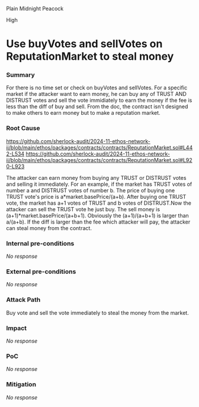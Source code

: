 Plain Midnight Peacock

High

# Use buyVotes and sellVotes on ReputationMarket to steal money

### Summary

For there is no time set or check on buyVotes and sellVotes. For a specific market if the attacker want to earn money, he can buy any of TRUST AND DISTRUST votes and sell the vote immidiately to earn the money if the fee is less than the diff of buy and sell. From the doc, the contract isn't designed to make others to earn money but to make a reputation market.

### Root Cause

https://github.com/sherlock-audit/2024-11-ethos-network-ii/blob/main/ethos/packages/contracts/contracts/ReputationMarket.sol#L442-L534
https://github.com/sherlock-audit/2024-11-ethos-network-ii/blob/main/ethos/packages/contracts/contracts/ReputationMarket.sol#L920-L923

The attacker can earn money from buying any TRUST or DISTRUST votes and selling it immediately. For an example, if the market has TRUST votes of number a and DISTRUST votes of number b. The price of buying one TRUST vote's price is a*market.basePrice/(a+b). After buying one TRUST vote, the market has a+1 votes of TRUST and b votes of DISTRUST.Now the attacker can sell the TRUST vote he just buy. The sell money is (a+1)*market.basePrice/(a+b+1). Obviously the (a+1)/(a+b+1) is larger than a/(a+b). If the diff is larger than the fee which attacker will pay, the attacker can steal money from the contract.

### Internal pre-conditions

_No response_

### External pre-conditions

_No response_

### Attack Path

Buy vote and sell the vote immediately to steal the money from the market.

### Impact

_No response_

### PoC

_No response_

### Mitigation

_No response_